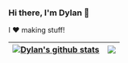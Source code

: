 ### Hi there, I'm Dylan 👋

I ❤️ making stuff!

| <a href="https://github.com/DDuunk?tab=repositories"><img align="center" src="https://github-readme-stats.vercel.app/api?username=DDuunk&show_icons=true&include_all_commits=true&count_private=true&hide_border=true" alt="Dylan's github stats" /></a> | <a href="https://github.com/DDuunk?tab=repositories"><img align="center" src="https://github-readme-stats.vercel.app/api/top-langs/?username=DDuunk&layout=compact&hide_border=true" /></a> |
| ------------- | ------------- |
